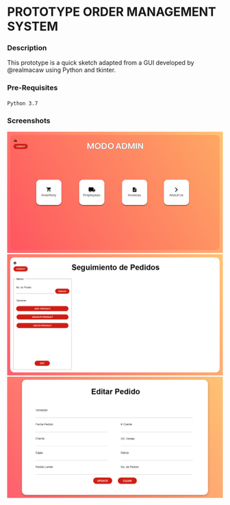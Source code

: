 # PROTOTYPE ORDER MANAGEMENT SYSTEM

### Description

This prototype is a quick sketch adapted from a GUI developed by @realmacaw using Python and tkinter.

### Pre-Requisites
`Python 3.7`

### Screenshots
![alt text](https://github.com/jebarney/prototype_OMS/blob/master/images/admin.png)
![alt text](https://github.com/jebarney/prototype_OMS/blob/master/images/inventory.png)
![alt text](https://github.com/jebarney/prototype_OMS/blob/master/images/update_product.png)


